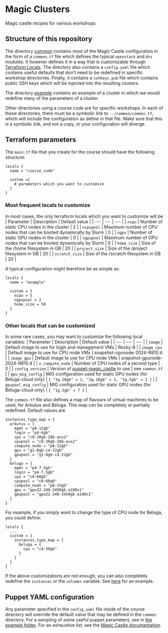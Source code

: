 # Magic Clusters
Magic castle recipes for various workshops

## Structure of this repository
The directory [common](https://github.com/calculquebec/magic_clusters/tree/common/common) contains most of the Magic Castle configuration in the form of a `common.tf` file which defines 
the typical `openstack` and `dns` modules. It however defines it in a way that is customizable through [Terraform Locals](https://developer.hashicorp.com/terraform/language/values/locals). 
The directory also contains a `config.yaml` file which contains useful defaults that don't need to be redefined in specific workshop directories. Finally, it contains a `sshkeys.pub` file
which contains public SSH keys which will be injected into the resulting clusters. 

The directory [example](https://github.com/calculquebec/magic_clusters/tree/common/example) contains an example of a cluster in which we would redefine many of the parameters of a cluster. 

Other directories using a course code are for specific workshops. In each of these directories, there must be a *symbolic link* to `../common/common.tf`, which will include the configuration
as define in that file. Make sure that this is a symbolic link, and not a copy, or your configuration will diverge.

## Terraform parameters
The `main.tf` file that you create for the course should have the following structure: 
```
locals {
  name = "course_code"

  custom ={
    # parameters which you want to customize
  }
}
``` 

### Most frequent locals to customize
In most cases, the only terraform locals which you want to customize will be
| Parameter | Description | Default value | 
| --- | --- | --- | 
| `ncpu` | Number of static CPU nodes in the cluster | 2 |
| `ncpupool` | Maximum number of CPU nodes that can be booted dynamically by Slurm | 0 |
| `ngpu` | Number of static GPU nodes in the cluster | 0 |
| `ngpupool` | Maximum number of GPU nodes that can be booted dynamically by Slurm | 0 |
| `home_size` | Size of the /home filesystem in GB | 20 | 
| `project_size` | Size of the /project filesystem in GB | 20 |
| `scratch_size` | Size of the /scratch filesystem in GB | 20 | 

A typical configuration might therefore be as simple as: 
```
locals {
  name = "example"
  
  custom = {
    ncpu = 5
    ngpupool = 2
    home_size = 50
  }
}
``` 


### Other locals that can be customized
In some rare cases, you may want to customize the following local variables: 
| Parameter | Description | Default value | 
| --- | --- | --- | 
| `image` | Default image to use for login and management VMs | Rocky-8 | 
| `image_cpu` | Default image to use for CPU node VMs | snapshot-cpunode-2024-R810.4 | 
| `image_gpu` | Default image to use for CPU node VMs | snapshot-gpunode-2024-R810.4 | 
| `n_compute_node` | Number of CPU nodes of a second type | 0 | 
| `config_version` | Version of [puppet-magic_castle](https://github.com/computecanada/puppet-magic_castle) to use | see `common.tf` |
| `gpu_mig_config` | MIG configuration used for static GPU nodes (for Béluga-cloud only) | `{ "3g.20gb" = 1, "2g.10gb" = 1, "1g.5gb" = 2 }` | 
| `gpupool_mig_config` | MIG configuration used for static GPU nodes (for Béluga-cloud only) | `{ "1g.5gb" = 7 }` | 

The `common.tf` file also defines a map of flavours of virtual machines to be used, for Arbutus and Béluga. This map can be completely or partially redefined. Default values are
```
instances_type_map = {
  arbutus = {
    mgmt = "p8-12gb"
    login = "p4-6gb"
	cpu = "c8-30gb-186-avx2"
	cpupool = "c8-30gb-186-avx2"
	compute_node = "p8-12gb"
	gpu = "g1-8gb-c4-22gb"
	gpupool = "g1-8gb-c4-22gb"
  }
  beluga = {
    mgmt = "p4-7.5gb"
	login = "p4-7.5gb"
	cpu = "c8-60gb"
	cpupool = "c8-60gb"
	compute_node = "p8-15gb"
	gpu = "gpu32-240-3450gb-a100x1"
	gpupool = "gpu32-240-3450gb-a100x1"
  }
}
``` 

For example, if you simply want to change the type of CPU node for Béluga, you could define:
```
locals {
  ...
  custom = {
    instances_type_map = {
      beluga = {
        cpu = "c4-30gb"
      }
    }
  }
}
```

If the above customizations are not enough, you can also completely redefine the `instances` or the `volumes` variable. See [here](https://github.com/calculquebec/magic_clusters/blob/common/example/main.tf#L54)
for an example.

## Puppet YAML configuration
Any parameter specified in the `config.yaml` file inside of the course directory will override the default value that may be defined in the `common` directory. For a sampling of some useful puppet parameters, see
in [the example folder](https://github.com/calculquebec/magic_clusters/blob/common/example/config.yaml). For an exhaustive list, see the [Magic Castle documentation](https://github.com/computecanada/puppet-magic_castle).


